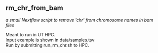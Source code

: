 ## rm_chr_from_bam

*a small Nextflow script to remove 'chr' from chromosome names in bam files*

Meant to run in UT HPC. </br>
Input example is shown in data/samples.tsv </br>
Run by submitting run_rm_chr.sh to HPC.
